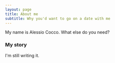 ```yaml
---
layout: page
title: About me
subtitle: Why you'd want to go on a date with me
---
```


My name is Alessio Cocco.
What else do you need?

### My story

I'm still writing it.
